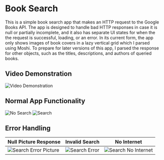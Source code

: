 # Book Search
This is a simple book search app that makes an HTTP request to the Google Books API. The app is designed to handle bad HTTP responses in case it is null or partially incomplete, and it also has separate UI states for when the the request is successful, loading, or an error. In its current form, the app only shows images of book covers in a lazy vertical grid which I parsed using Moshi. To prepare for later versions of this app, I parsed the response for other objects, such as the titles, descriptions, and authors of queried books. 


## Video Demonstration
![Video Demonstration](https://user-images.githubusercontent.com/113391095/216455331-789f8f37-3fd0-468b-9d49-3a2cc7da959a.gif)

## Normal App Functionality
![No Search](https://user-images.githubusercontent.com/113391095/216455345-0d13477a-a561-4285-ae8b-84e874a53ab5.png)
![Search](https://user-images.githubusercontent.com/113391095/216455355-aa913ce0-6a98-493a-8138-4fcf385ae02e.png)

## Error Handling
Null Picture Response  | Invalid Search | No Internet
------------- | ------------- | -------------
![Search Error Picture](https://user-images.githubusercontent.com/113391095/216455358-cf61e027-f4ac-4050-8a05-a67c317460df.png)  | ![Search Error](https://user-images.githubusercontent.com/113391095/216455372-470949a4-6c16-47fb-bc06-3caed553e646.png) | ![Search No Internet](https://user-images.githubusercontent.com/113391095/216455386-47af1423-974d-4e53-9ecc-29f37233d934.png)

